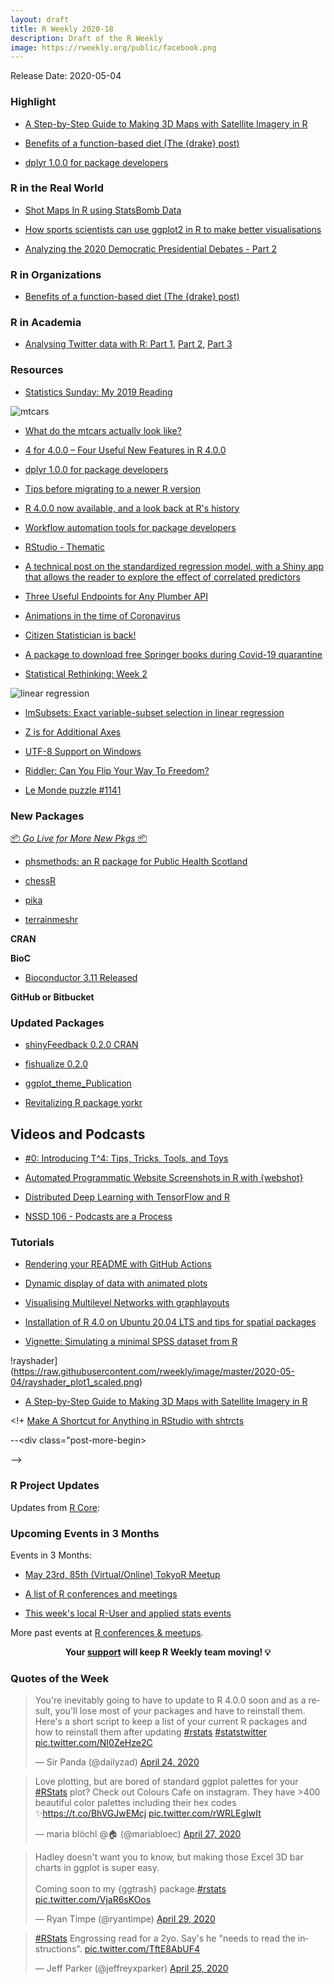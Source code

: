 ```yaml
---
layout: draft
title: R Weekly 2020-18
description: Draft of the R Weekly
image: https://rweekly.org/public/facebook.png
---
```


Release Date: 2020-05-04

###  Highlight

+ [A Step-by-Step Guide to Making 3D Maps with Satellite Imagery in R](https://www.tylermw.com/a-step-by-step-guide-to-making-3d-maps-with-satellite-imagery-in-r/)

+ [Benefits of a function-based diet (The {drake} post)](https://milesmcbain.xyz/the-drake-post/)

+ [dplyr 1.0.0 for package developers](https://www.tidyverse.org/blog/2020/04/dplyr-1-0-0-package-dev/)

### R in the Real World

+ [Shot Maps In R using StatsBomb Data](https://biscuitchaserfc.blogspot.com/2020/05/shot-maps-in-r-using-statsbomb-data.html)

+ [How sports scientists can use ggplot2 in R to make better visualisations](https://www.mitchhenderson.org/2020/04/how-sports-scientists-can-use-ggplot2-in-r-to-make-better-visualisations/)

+ [Analyzing the 2020 Democratic Presidential Debates - Part 2](https://mcnakhaee.com/post/2020-03-08-analayzing-the-2020-democratic-presidential-debates-part-2/)

###  R in Organizations

+ [Benefits of a function-based diet (The {drake} post)](https://milesmcbain.xyz/the-drake-post/)

###  R in Academia

+ [Analysing Twitter data with R: Part 1](https://marionlouveaux.fr/blog/twitter-analysis-part1/), [Part 2](https://marionlouveaux.fr/blog/twitter-analysis-part2/), [Part 3](https://marionlouveaux.fr/blog/2020-04-18_analysing-twitter-data-with-r-part3/)


###  Resources

+ [Statistics Sunday: My 2019 Reading](http://www.deeplytrivial.com/2020/05/statistics-sunday-my-2019-reading.html?fbclid=IwAR07E1FpA-YkpTKdhBshRvnADwICMBoyuo6s4AGq8S96xD8V6f_rFjC8MfM)

![mtcars](https://raw.githubusercontent.com/rweekly/image/master/2020-05-04/mtcars_plot2.png)

+ [What do the mtcars actually look like?](https://www.robertmylesmcdonnell.com/content/posts/mtcars/)

+ [4 for 4.0.0 – Four Useful New Features in R 4.0.0](https://detroitdatalab.com/2020/04/28/4-for-4-0-0-four-useful-new-features-in-r-4-0-0/)

+ [dplyr 1.0.0 for package developers](https://www.tidyverse.org/blog/2020/04/dplyr-1-0-0-package-dev/)

+ [Tips before migrating to a newer R version](https://blog.datascienceheroes.com/tips-before-migrating-to-a-newer-r-version/)

+ [R 4.0.0 now available, and a look back at R's history](https://blog.revolutionanalytics.com/2020/04/r-400-is-released.html)

+ [Workflow automation tools for package developers](https://blog.r-hub.io/2020/04/29/maintenance/)

+ [RStudio - Thematic](https://rstudio.github.io/thematic/)

+ [A technical post on the standardized regression model, with a Shiny app that allows the reader to explore the effect of correlated predictors](https://elbersb.com/public/posts/correlation-model)

+ [Three Useful Endpoints for Any Plumber API](https://unconj.ca/blog/three-useful-endpoints-for-any-plumber-api.html)

+ [Animations in the time of Coronavirus](https://heads0rtai1s.github.io/2020/04/30/animate-map-covid/)

+ [Citizen Statistician is back!](http://www.citizen-statistician.org/2020/05/citizen-statistician-is-back/)

+ [A package to download free Springer books during Covid-19 quarantine](https://www.statsandr.com/blog/a-package-to-download-free-springer-books-during-covid-19-quarantine/)

+ [Statistical Rethinking: Week 2](https://david-salazar.github.io/2020/04/28/statistical-rethinking-week-2/)

![linear regression](https://raw.githubusercontent.com/rweekly/image/master/2020-05-04/lm_plot3_scaled.png)

+ [lmSubsets: Exact variable-subset selection in linear regression](https://eeecon.uibk.ac.at/~zeileis/news/lmsubsets/)

+ [Z is for Additional Axes](http://www.deeplytrivial.com/2020/04/z-is-for-additional-axes.html)

+ [UTF-8 Support on Windows](https://developer.r-project.org/Blog/public/2020/05/02/utf-8-support-on-windows/)

+ [Riddler: Can You Flip Your Way To Freedom?](https://joshuacook.netlify.app/post/riddler-flip-to-freedom/)

+ [Le Monde puzzle #1141](https://xianblog.wordpress.com/2020/05/04/le-monde-puzzle-1141/?fbclid=IwAR2ButdBJGjV4GEKDc1suKe1Zvi40Xj-Qq4DHejZUTQyNdChCk3A21UJIMk)

###  New Packages

<p class="added-hostname"><a href="https://rweekly.org/live" target="_blank" class="externalLink">📦 <i>Go Live for More New Pkgs</i> 📦</a></p>

+ [phsmethods: an R package for Public Health Scotland](https://nhsrcommunity.com/blog/phsmethods-an-r-package-for-public-health-scotland/)

+ [chessR](https://jaseziv.github.io/chessR/articles/using_chessR_package.html)

+ [pika](https://github.com/mrc-ide/pika)

+ [terrainmeshr](https://github.com/tylermorganwall/terrainmeshr)

**CRAN**

**BioC**

+ [Bioconductor 3.11 Released](https://bioconductor.org/news/bioc_3_11_release/)

**GitHub or Bitbucket**


### Updated Packages

+ [shinyFeedback 0.2.0 CRAN](Releasehttps://www.tychobra.com/posts/2020-04-28-shinyfeedback-0.2.0-on-cran/)

+ [fishualize 0.2.0](https://nschiett.github.io/fishualize/index.html)

+ [ggplot_theme_Publication](https://github.com/koundy/ggplot_theme_Publication)

+ [Revitalizing R package yorkr](https://gigadom.in/2020/05/03/revitalizing-r-package-yorkr/?fbclid=IwAR2lbw0NAacBFYkR7y6KUqGwAaNOzpHH9hl_D1xcyEqZn_XVcdhHO05D52w)


##  Videos and Podcasts

+ [#0: Introducing T^4: Tips, Tricks, Tools, and Toys](http://dirk.eddelbuettel.com/blog/)

+ [Automated Programmatic Website Screenshots in R with {webshot}](https://www.programmingwithr.com/automated-programmatic-website-screenshots-in-r-with-webshot-video-tutorial/)

+ [Distributed Deep Learning with TensorFlow and R](https://www.youtube.com/watch?v=DQyLTlD1IBc&feature=youtu.be)

+ [NSSD 106 - Podcasts are a Process](http://nssdeviations.com/106-podcasts-are-a-process)


###  Tutorials

+ [Rendering your README with GitHub Actions](https://fromthebottomoftheheap.net/2020/04/30/rendering-your-readme-with-github-actions/)

+ [Dynamic display of data with animated plots](https://thenode.biologists.com/dynamic-display-of-data-with-animated-plots/research/)

+ [Visualising Multilevel Networks with graphlayouts](http://blog.schochastics.net/post/visualizing-multilevel-networks-with-graphlayouts/)

+ [Installation of R 4.0 on Ubuntu 20.04 LTS and tips for spatial packages](https://rtask.thinkr.fr/installation-of-r-4-0-on-ubuntu-20-04-lts-and-tips-for-spatial-packages/?fbclid=IwAR1I1ffWPDdAIRUafc-FZD6OBlRmWmTPckkP9zq5MgTeZGz-V0WVkt-1Tkc)

+ [Vignette: Simulating a minimal SPSS dataset from R](https://martinctc.github.io/blog/vignette-simulating-a-minimal-spss-dataset-from-r/)


!rayshader](https://raw.githubusercontent.com/rweekly/image/master/2020-05-04/rayshader_plot1_scaled.png)

+ [A Step-by-Step Guide to Making 3D Maps with Satellite Imagery in R](https://www.tylermw.com/a-step-by-step-guide-to-making-3d-maps-with-satellite-imagery-in-r/)

<!+ [Make A Shortcut for Anything in RStudio with shtrcts](https://www.garrickadenbuie.com/blog/shrtcts/)

--<div class="post-more-begin></div><div class="post-more-end"></div>-->

###  R Project Updates

Updates from [R Core](http://developer.r-project.org/blosxom.cgi/R-devel/NEWS):


###  Upcoming Events in 3 Months

Events in 3 Months:

+ [May 23rd, 85th (Virtual/Online) TokyoR Meetup](https://tokyor.connpass.com/)

+ [A list of R conferences and meetings](https://jumpingrivers.github.io/meetingsR/events.html)

+ [This week's local R-User and applied stats events](https://community.rstudio.com/c/irl)


More past events at [R conferences & meetups](https://conf.rweekly.org).


<p class="hide-support added-hostname support-rweekly" style="text-align: center;font-weight: bold;">Your <a class="non-visited externalLink" href="https://www.patreon.com/rweekly" onclick="pas(this)">support</a> will keep R Weekly team moving! 💡</p>

###  Quotes of the Week

<blockquote class="twitter-tweet"><p lang="en" dir="ltr">You&#39;re inevitably going to have to update to R 4.0.0 soon and as a result, you&#39;ll lose most of your packages and have to reinstall them. Here&#39;s a short script to keep a list of your current R packages and how to reinstall them after updating <a href="https://twitter.com/hashtag/rstats?src=hash&amp;ref_src=twsrc%5Etfw">#rstats</a> <a href="https://twitter.com/hashtag/statstwitter?src=hash&amp;ref_src=twsrc%5Etfw">#statstwitter</a> <a href="https://t.co/NI0ZeHze2C">pic.twitter.com/NI0ZeHze2C</a></p>&mdash; Sir Panda (@dailyzad) <a href="https://twitter.com/dailyzad/status/1253506170372980737?ref_src=twsrc%5Etfw">April 24, 2020</a></blockquote> <script async src="https://platform.twitter.com/widgets.js" charset="utf-8"></script>

<blockquote class="twitter-tweet"><p lang="en" dir="ltr">Love plotting, but are bored of standard ggplot palettes for your <a href="https://twitter.com/hashtag/RStats?src=hash&amp;ref_src=twsrc%5Etfw">#RStats</a> plot? Check out Colours Cafe on instagram. They have &gt;400 beautiful color palettes including their hex codes ✨<a href="https://t.co/BhVGJwEMcj">https://t.co/BhVGJwEMcj</a> <a href="https://t.co/rWRLEgIwIt">pic.twitter.com/rWRLEgIwIt</a></p>&mdash; maria blöchl @🏠 (@mariabloec) <a href="https://twitter.com/mariabloec/status/1254645574365777927?ref_src=twsrc%5Etfw">April 27, 2020</a></blockquote> <script async src="https://platform.twitter.com/widgets.js" charset="utf-8"></script>

<blockquote class="twitter-tweet"><p lang="en" dir="ltr">Hadley doesn&#39;t want you to know, but making those Excel 3D bar charts in ggplot is super easy.<br><br>Coming soon to my {ggtrash} package.<a href="https://twitter.com/hashtag/rstats?src=hash&amp;ref_src=twsrc%5Etfw">#rstats</a> <a href="https://t.co/VjaR6sKOos">pic.twitter.com/VjaR6sKOos</a></p>&mdash; Ryan Timpe (@ryantimpe) <a href="https://twitter.com/ryantimpe/status/1255568173262409728?ref_src=twsrc%5Etfw">April 29, 2020</a></blockquote> <script async src="https://platform.twitter.com/widgets.js" charset="utf-8"></script>

<blockquote class="twitter-tweet"><p lang="en" dir="ltr"><a href="https://twitter.com/hashtag/RStats?src=hash&amp;ref_src=twsrc%5Etfw">#RStats</a> Engrossing read for a 2yo. Say&#39;s he &quot;needs to read the instructions&quot;. <a href="https://t.co/TftE8AbUF4">pic.twitter.com/TftE8AbUF4</a></p>&mdash; Jeff Parker (@jeffreyxparker) <a href="https://twitter.com/jeffreyxparker/status/1254158449954316288?ref_src=twsrc%5Etfw">April 25, 2020</a></blockquote> <script async src="https://platform.twitter.com/widgets.js" charset="utf-8"></script>
